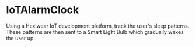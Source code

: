 # IoTAlarmClock
Using a Hexiwear IoT development platform, track the user's sleep patterns. These patterns are then sent to a Smart Light Bulb which gradually wakes the user up.
